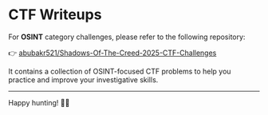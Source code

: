 # CTF Writeups

For **OSINT** category challenges, please refer to the following repository:

👉 [abubakr521/Shadows-Of-The-Creed-2025-CTF-Challenges](https://github.com/abubakr521/Shadows-Of-The-Creed-2025-CTF-Challenges.git)

It contains a collection of OSINT-focused CTF problems to help you practice and improve your investigative skills.

---
Happy hunting! 🕵️‍♂️
